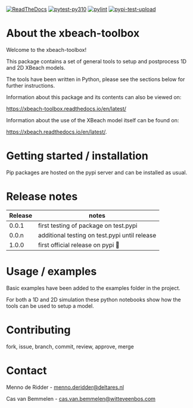 [![ReadTheDocs](http://readthedocs.org/projects/xbeach-toolbox/badge/?version=latest)](http://xbeach-toolbox.readthedocs.io/en/latest/)
[![pytest-py310](https://github.com/openearth/xbeach-toolbox/actions/workflows/pytest-py310.yml/badge.svg?branch=main)](https://github.com/openearth/xbeach-toolbox/actions/workflows/pytest-py310.yml)
[![pylint](https://github.com/openearth/xbeach-toolbox/actions/workflows/pylint.yml/badge.svg?branch=main)](https://github.com/openearth/xbeach-toolbox/actions/workflows/pylint.yml)
[![pypi-test-upload](https://github.com/openearth/xbeach-toolbox/actions/workflows/pypi-test-upload.yml/badge.svg?branch=main)](https://github.com/openearth/xbeach-toolbox/actions/workflows/pypi-test-upload.yml)

# About the xbeach-toolbox
Welcome to the xbeach-toolbox! 

This package contains a set of general tools to setup and postprocess 1D and 2D XBeach models.

The tools have been written in Python, please see the sections below for further instructions.

Information about this package and its contents can also be viewed on: 

https://xbeach-toolbox.readthedocs.io/en/latest/

Information about the use of the XBeach model itself can be found on: 

https://xbeach.readthedocs.io/en/latest/.

# Getting started / installation
Pip packages are hosted on the pypi server and can be installed as usual. 

# Release notes
Release  | notes 
------------- | -------------
0.0.1  | first testing of package on test.pypi
0.0.n  | additional testing on test.pypi until release
1.0.0  | first official release on pypi 🎉

# Usage / examples
Basic examples have been added to the examples folder in the project.

For both a 1D and 2D simulation these python notebooks show how the tools can be used to setup a model.

# Contributing
fork, issue, branch, commit, review, approve, merge

# Contact
Menno de Ridder - menno.deridder@deltares.nl

Cas van Bemmelen - cas.van.bemmelen@witteveenbos.com
